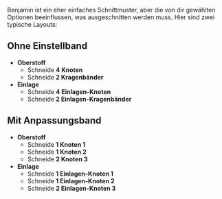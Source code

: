 Benjamin ist ein eher einfaches Schnittmuster, aber die von dir gewählten Optionen beeinflussen, was ausgeschnitten werden muss. Hier sind zwei typische Layouts:

## Ohne Einstellband

*   **Oberstoff**
    *   Schneide **4 Knoten**
    *   Schneide **2 Kragenbänder**
*   **Einlage**
    *   Schneide **4 Einlagen-Knoten**
    *   Schneide **2 Einlagen-Kragenbänder**

## Mit Anpassungsband

*   **Oberstoff**
    *   Schneide **1 Knoten 1**
    *   Schneide **1 Knoten 2**
    *   Schneide **2 Knoten 3**
*   **Einlage**
    *   Schneide **1 Einlagen-Knoten 1**
    *   Schneide **1 Einlagen-Knoten 2**
    *   Schneide **2 Einlagen-Knoten 3**
